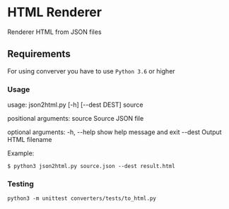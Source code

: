 
# HTML Renderer

Renderer HTML from JSON files

## Requirements

For using converver you have to use `Python 3.6` or higher


### Usage
usage: json2html.py [-h] [--dest DEST] source

positional arguments:
  source       Source JSON file

optional arguments:
  -h, --help   show help message and exit
  --dest Output HTML filename

Example:

```
$ python3 json2html.py source.json --dest result.html
```


### Testing
```
python3 -m unittest converters/tests/to_html.py 
```